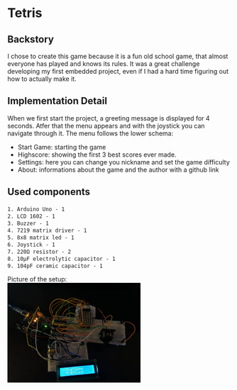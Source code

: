 # Tetris

## Backstory
I chose to create this game because it is a fun old school game, that almost everyone has played and knows its rules. It was a great challenge developing my first embedded project, even if I had a hard time figuring out how to actually make it.

## Implementation Detail
When we first start the project, a greeting message is displayed for 4 seconds. Atfer that the menu appears and with the joystick you can navigate through it. The menu follows the lower schema:
  - Start Game: starting the game
  - Highscore: showing the first 3 best scores ever made.
  - Settings: here you can change you nickname and set the game difficulty
  - About: informations about the game and the author with a github link 

## Used components
```
1. Arduino Uno - 1
2. LCD 1602 - 1
3. Buzzer - 1
4. 7219 matrix driver - 1
5. 8x8 matrix led - 1
6. Joystick - 1
7. 220Ω resistor - 2
8. 10μF electrolytic capacitor - 1
9. 104pF ceramic capacitor - 1
```

Picture of the setup:<br>
<img src="https://github.com/Coakaze/Matrix-Game/blob/main/firstPhase.jpg" width="300">

